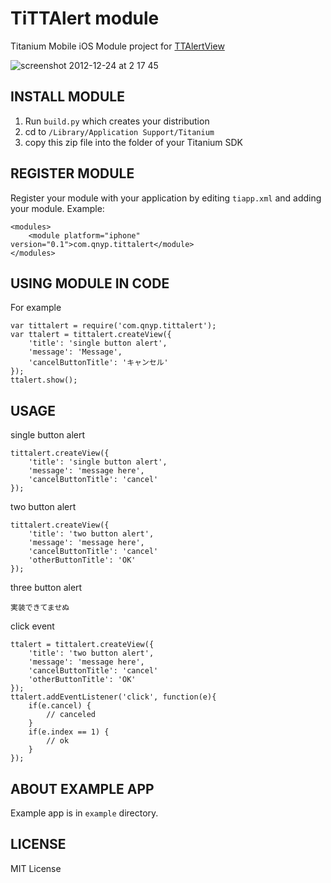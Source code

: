 TiTTAlert module
===========================================
Titanium Mobile iOS Module project for [TTAlertView](https://github.com/twotoasters/TTAlertView)

![screenshot 2012-12-24 at 2 17 45](https://f.cloud.github.com/assets/217503/29094/030089e4-4d26-11e2-9722-4c18115d146c.png)

INSTALL MODULE
--------------------
1. Run `build.py` which creates your distribution
2. cd to `/Library/Application Support/Titanium`
3. copy this zip file into the folder of your Titanium SDK

REGISTER MODULE
---------------------
Register your module with your application by editing `tiapp.xml` and adding your module.
Example:

```
<modules>
	<module platform="iphone" version="0.1">com.qnyp.tittalert</module>
</modules>
```

USING MODULE IN CODE
-------------------------
For example

```
var tittalert = require('com.qnyp.tittalert');
var ttalert = tittalert.createView({
    'title': 'single button alert',
    'message': 'Message',
    'cancelButtonTitle': 'キャンセル'
});
ttalert.show();
```

USAGE
-------------------------

single button alert
```
tittalert.createView({
    'title': 'single button alert',
    'message': 'message here',
    'cancelButtonTitle': 'cancel'
});
```

two button alert
```
tittalert.createView({
    'title': 'two button alert',
    'message': 'message here',
    'cancelButtonTitle': 'cancel'
    'otherButtonTitle': 'OK'
});
```

three button alert
```
実装できてませぬ
```

click event
```
ttalert = tittalert.createView({
    'title': 'two button alert',
    'message': 'message here',
    'cancelButtonTitle': 'cancel'
    'otherButtonTitle': 'OK'
});
ttalert.addEventListener('click', function(e){
    if(e.cancel) {
        // canceled
    }
    if(e.index == 1) {
        // ok
    }
});
```

ABOUT EXAMPLE APP
-------------------------
Example app is in `example` directory.

LICENSE
-------------------------
MIT License
